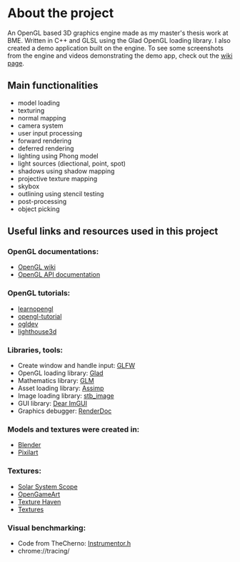 # About the project
An OpenGL based 3D graphics engine made as my master's thesis work at BME.
Written in C++ and GLSL using the Glad OpenGL loading library.
I also created a demo application built on the engine.
To see some screenshots from the engine and videos demonstrating the demo app, check out the
[wiki page](https://github.com/VancsodiMelinda/ProjectLaboratory/wiki).

## Main functionalities
- model loading
- texturing
- normal mapping
- camera system
- user input processing
- forward rendering
- deferred rendering
- lighting using Phong model
- light sources (diectional, point, spot)
- shadows using shadow mapping
- projective texture mapping
- skybox
- outlining using stencil testing
- post-processing
- object picking

## Useful links and resources used in this project
### OpenGL documentations:
- [OpenGL wiki](https://www.khronos.org/opengl/wiki)
- [OpenGL API documentation](http://docs.gl/)

### OpenGL tutorials:
- [learnopengl](https://learnopengl.com/)
- [opengl-tutorial](http://www.opengl-tutorial.org/)
- [ogldev](http://ogldev.atspace.co.uk/index.html)
- [lighthouse3d](http://www.lighthouse3d.com/)

### Libraries, tools:
- Create window and handle input: [GLFW](https://github.com/glfw/glfw)
- OpenGL loading library: [Glad](https://github.com/Dav1dde/glad)
- Mathematics library: [GLM](https://github.com/g-truc/glm)
- Asset loading library: [Assimp](https://github.com/assimp/assimp)
- Image loading library: [stb_image](https://github.com/nothings/stb)
- GUI library: [Dear ImGUI](https://github.com/ocornut/imgui)
- Graphics debugger: [RenderDoc](https://github.com/baldurk/renderdoc)

### Models and textures were created in:
- [Blender](https://www.blender.org/)
- [Pixilart](https://www.pixilart.com/)

### Textures:
- [Solar System Scope](https://www.solarsystemscope.com/)
- [OpenGameArt](https://opengameart.org/)
- [Texture Haven](https://texturehaven.com/)
- [Textures](https://www.textures.com/)

### Visual benchmarking:
- Code from TheCherno: [Instrumentor.h](https://gist.github.com/TheCherno)
- chrome://tracing/
